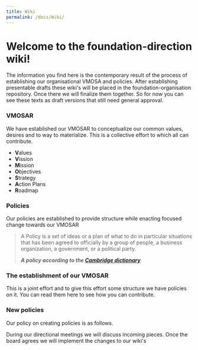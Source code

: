 ```yaml
---
title: Wiki
permalink: /docs/Wiki/
---
```


# Welcome to the foundation-direction wiki!

The information you find here is the contemporary result of the process of establishing our organisational VMOSA and policies. After establishing presentable drafts these wiki's will be placed in the foundation-organisation repository. Once there we will finalize them together. So for now you can see these texts as draft versions that still need general approval.


### VMOSAR

We have established our VMOSAR to conceptualize our common values, desires and to way to materialize. This is a collective effort to which all can contribute.

* **V**alues
* **V**ission
* **M**ission
* **O**bjectives
* **S**trategy
* **A**ction Plans
* **R**oadmap

### Policies

Our policies are established to provide structure while enacting focused change towards our VMOSAR

> A Policy is a set of ideas or a plan of what to do in particular situations that has been agreed to officially by a group of people, a business organization, a government, or a political party.
>
> **<cite>A policy according to the [Cambridge dictionary](https://dictionary.cambridge.org/dictionary/english/policy)</cite>**

### The establishment of our VMOSAR

This is a joint effort and to give this effort some structure we have policies on it. You can read them here to see how you can contribute.

### New policies

Our policy on creating policies is as follows.

During our directional meetings we will discuss incoming pieces. Once the board agrees we will implement the changes to our wiki's





